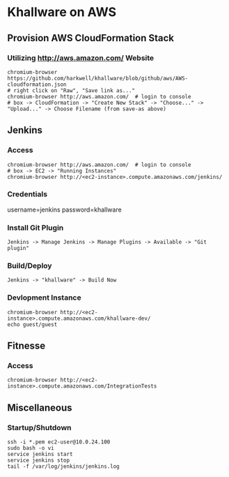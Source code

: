 Khallware on AWS
=================
Provision AWS CloudFormation Stack
---------------
### Utilizing http://aws.amazon.com/ Website
```shell
chromium-browser https://github.com/harkwell/khallware/blob/github/aws/AWS-cloudformation.json
# right click on "Raw", "Save link as..."
chromium-browser http://aws.amazon.com/  # login to console
# box -> CloudFormation -> "Create New Stack" -> "Choose..." -> "Upload..." -> Choose Filename (from save-as above)
```

Jenkins
---------------
### Access
```shell
chromium-browser http://aws.amazon.com/  # login to console
# box -> EC2 -> "Running Instances"
chromium-browser http://<ec2-instance>.compute.amazonaws.com/jenkins/
```

### Credentials
username=jenkins password=khallware

### Install Git Plugin
```
Jenkins -> Manage Jenkins -> Manage Plugins -> Available -> "Git plugin"
```

### Build/Deploy
```
Jenkins -> "khallware" -> Build Now
```

### Devlopment Instance
```shell
chromium-browser http://<ec2-instance>.compute.amazonaws.com/khallware-dev/
echo guest/guest
```

Fitnesse
---------------
### Access
```shell
chromium-browser http://<ec2-instance>.compute.amazonaws.com/IntegrationTests
```


Miscellaneous
---------------
### Startup/Shutdown
```shell
ssh -i *.pem ec2-user@10.0.24.100
sudo bash -o vi
service jenkins start
service jenkins stop
tail -f /var/log/jenkins/jenkins.log
```
